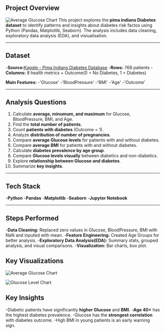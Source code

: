 ## Project Overview
![Average Glucose Chart](images/Average_Glucose_by_Diabetes_chart.png)
This project explores the **pima indians Diabetes dataset** to identify patterns and insights about diabetes risk factos using Python (Pandas, Matplotlib, Seaborn). The analysis includes data cleaning, exploratory data analysis (EDA), and visiualisation.

---

## Dataset
-**Source:**[Kaggle - Pima Indians Diabetes Database](https://www.kaggle.com/diabetes-database)
-**Rows:** 768 patients
-**Columns:** 8 health metrics + Outcome(0 = No Diabetes, 1 = Diabetes)

**Main Features:**
-'Glucose'
-'BloodPressure'
-'BMI'
-'Age'
-'Outcome'

---

## Analysis Questions
1. Calculate **average, minumum, and maximum** for Glucose, BloodPressure, BMI, and Age.
2. Find the **total number of patients**.
3. Count **patients with diabetes** (Outcome = 1).
4. Analyze **distribution of number of pregnancies**.
5. Compare **average Glucose levels** for patients with and without diabetes.
6. Compare **average BMI** for patients with and without diabetes.
7. Calculate **diabetes prevalence by age group**.
8. Compare **Glucose levels visually** between diabetics and non-diabetics.
9. Explore **relationship between Glucose and diabetes**.
10. Summarize **key insights**.

---

## Tech Stack
-**Python**
-**Pandas**
-**Matplotlib**
-**Seaborn**
-**Jupyter Notebook**

---

## Steps Performed
-**Data Cleaning:**
Replaced zero values in Glucose, BloodPressure, BMI with NaN and inputed with mean.
-**Feature Engineering:**
Created Age Groups for better analysis.
-**Exploratory Data Analysis(EDA):**
 Summary  stats, grouped analysis, and visual comparisons.
 -**Visualization:**
 Bar charts, box plot.

## Key Visualizations
![Average Glucose Chart](images/Average_Glucose_by_Diabetese_Chart.png)

![Glucose Level Chart](images/Glucose_level_chart.png)


## Key Insights
-Diabetic patients have significantly **higher Glucose** and **BMI**.
-**Age 40+** has the highest diabetes prevalence.
-Glucose has the **strongest correlation** with diabetes outcome.
-High BMI in young patients is an early warning sign.
